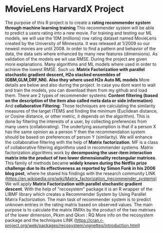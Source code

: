 # MovieLens HarvardX Project

The purpose of this R project is to create a  **rating recommender system through machine learning training**   This recommender system will be able to predict  a users rating into a new movie. For training and testing our ML models,  we will use the 10M (millions) row rating dataset named MovieLens created by the  University of Minnesota. It was released at   1/2009 so our newest movies are until 2008. In order to find a pattern and behavior of the data, the data sets where  enhanced  by many new features (dimensions). As validation of the models we wil use RMSE. During the project are given more explanations.   Many algorithms and ML models where used in order to achieve the lowest RMSE. Such us: **Matrix Factorization with parallel stochastic  gradient descent, H2o stacked ensembles of  (GBM,GLM,DRF,NN). Also they where used H2o Auto ML models**    More details are below and also during the project. In case you dont want to wait and train the models, you can download them   from my github and load them.   There are 2 types of recommender systems: **Content filtering (based on the description of the item also called meta data or side information)**     And **collaborative Filtering**: Those techniques are calculating the similarity measures of the target ITEMS and finding the minimum (Euclidean distance,  or Cosine distance, or other metric, it depends on the algorithm). This is done by filtering the interests of a user, by collecting preferences from many  users (collaborating). The underlying assumption is that if a person X has the same opinion as a person Y then the recommendation system should be based   on preferences of person Y (similarity).    We will enhance the collaborative filtering with the help of **Matrix factorization**. MF is a class of collaborative filtering algorithms used in recommender   systems. Matrix factorization algorithms work by **decomposing the user-item interaction matrix into the product of two lower dimensionality rectangular matrices**.    This family of methods became **widely known during the Netflix prize challenge due to its effectiveness as reported by Simon Funk in his 2006 blog post**, where he  shared his findings with the research community LINK (https://en.wikipedia.org/wiki/Matrix_factorization_(recommender_systems)   We will apply **Matrix Factorization with parallel stochastic gradient descent**. With the help of "recosystem" package it is an R wrapper of the LIBMF library   which creates a  Recommender System by Using Parallel Matrix Factorization.    The main task of recommender system is to predict unknown entries in the rating matrix based on observed values.   The main purpose is to calculate the matrix RMXn by the product of the two matrixes of the lower dimension, Pkxm and Qkxn : RQ  More info on the recosystem package and the techniques LINK (https://cran.r-project.org/web/packages/recosystem/vignettes/introduction.html)
